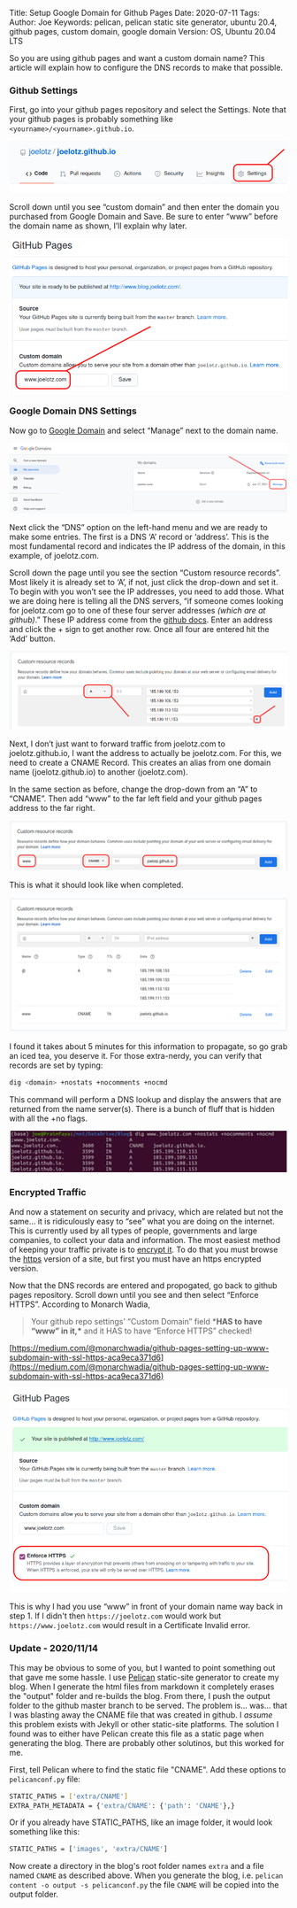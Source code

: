 Title: Setup Google Domain for Github Pages
Date: 2020-07-11
Tags: 
Author: Joe
Keywords: pelican, pelican static site generator, ubuntu 20.4, github pages, custom domain, google domain
Version: OS, Ubuntu 20.04 LTS

So you are using github pages and want a custom domain name? This article will explain how to configure the DNS records to make that possible. 

### Github Settings

First, go into your github pages repository and select the Settings. Note that your github pages is probably something like `<yourname>/<yourname>.github.io`.

![customdomain-00](/images/2020/customdomain-00.png)

Scroll down until you see “custom domain” and then enter the domain you purchased from Google Domain and Save. Be sure to enter “www” before the domain name as shown, I’ll explain why later.

![customdomain-01](/images/2020/customdomain-01.png)

### Google Domain DNS Settings

Now go to [Google Domain](https://domains.google.com/m/registrar/) and select “Manage” next to the domain name. 

![customdomain-08](/images/2020/customdomain-08.png)

Next click the “DNS” option on the left-hand menu and we are ready to make some entries. The first is a DNS ‘A’ record or ‘address’. This is the most fundamental record and indicates the IP address of the domain, in this example, of joelotz.com. 

Scroll down the page until you see the section “Custom resource records”. Most likely it is already set to ‘A’, if not, just click the drop-down and set it. To begin with you won’t see the IP addresses, you need to add those. What we are doing here is telling all the DNS servers, “if someone comes looking for joelotz.com go to one of these four server addresses *(which are at github)*.” These IP address come from the [github docs](https://docs.github.com/en/github/working-with-github-pages/managing-a-custom-domain-for-your-github-pages-site#configuring-a-records-with-your-dns-provider). Enter an address and click the + sign to get another row. Once all four are entered hit the ‘Add’ button.

![customdomain-02](/images/2020/customdomain-02.png)

Next, I don’t just want to forward traffic from joelotz.com to joelotz.github.io, I want the address to actually be joelotz.com. For this, we need to create a CNAME Record. This creates an alias from one domain name (joelotz.github.io) to another (joelotz.com).

In the same section as before, change the drop-down from an “A” to “CNAME”. Then add “www” to the far left field and your github pages address to the far right.

![customdomain-03](/images/2020/customdomain-03.png)

This is what it should look like when completed.

![customdomain-04](/images/2020/customdomain-04.png)

I found it takes about 5 minutes for this information to propagate, so go grab an iced tea, you deserve it. For those extra-nerdy, you can verify that records are set by typing:

```bash
dig <domain> +nostats +nocomments +nocmd
```
This command will perform a DNS lookup and display the answers that are returned from the name server(s). There is a bunch of fluff that is hidden with all the +no flags. 

![customdomain-06](/images/2020/customdomain-06.png)

### Encrypted Traffic

And now a statement on security and privacy, which are related but not the same… it is ridiculously easy to “see” what you are doing on the internet. This is currently used by all types of people, governments and large companies, to collect your data and information. The most easiest method of keeping your traffic private is to [encrypt it](https://www.eff.org/deeplinks/2018/12/how-https-everywhere-keeps-protecting-users-increasingly-encrypted-web). To do that you must browse the <u>https</u> version of a site, but first you must have an https encrypted version. 

Now that the DNS records are entered and propogated, go back to github pages repository. Scroll down until you see and then select “Enforce HTTPS”. According to Monarch Wadia, 

> Your github repo settings’ “Custom Domain” field ***HAS to have “www” in it,\*** and it HAS to have “Enforce HTTPS” checked!

[https://medium.com/@monarchwadia/github-pages-setting-up-www-subdomain-with-ssl-https-aca9eca371d6](https://medium.com/@monarchwadia/github-pages-setting-up-www-subdomain-with-ssl-https-aca9eca371d6)

![customdomain-07](/images/2020/customdomain-07.png)

This is why I had you use “www” in front of your domain name way back in step 1. If I didn't then `https://joelotz.com` would work but `https://www.joelotz.com` would result in a Certificate Invalid error. 

### Update  - 2020/11/14

This may be obvious to some of you, but I wanted to point something out that gave me some hassle. I use [Pelican](https://pypi.org/project/pelican/) static-site generator to create my blog. When I generate the html files from markdown it completely erases the "output" folder and re-builds the blog. From there, I push the output folder to the github master branch to be served. The problem is... was... that I was blasting away the CNAME file that was created in github. I *assume* this problem exists with Jekyll or other static-site platforms. The solution I found was to either have Pelican create this file as a static page when generating the blog. There are probably other solutinos, but this worked for me.

First, tell Pelican where to find the static file "CNAME". Add these options to `pelicanconf.py` file:
```bash
STATIC_PATHS = ['extra/CNAME']
EXTRA_PATH_METADATA = {'extra/CNAME': {'path': 'CNAME'},}
```
Or if you already have STATIC_PATHS, like an image folder, it would look something like this:
```bash
STATIC_PATHS = ['images', 'extra/CNAME']
```
Now create a directory in the blog's root folder names `extra` and a file named `CNAME` as described above. When you generate the blog, i.e. `pelican content -o output -s pelicanconf.py` the file `CNAME` will be copied into the output folder. 


